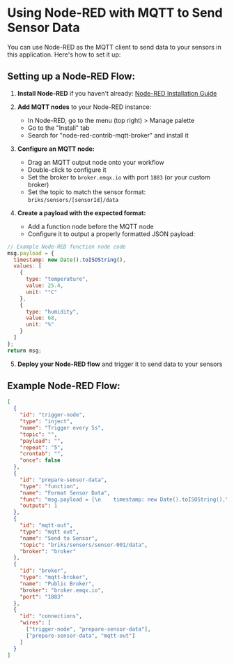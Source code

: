 
# Using Node-RED with MQTT to Send Sensor Data

You can use Node-RED as the MQTT client to send data to your sensors in this application. Here's how to set it up:

## Setting up a Node-RED Flow:

1. **Install Node-RED** if you haven't already: [Node-RED Installation Guide](https://nodered.org/docs/getting-started/installation)

2. **Add MQTT nodes** to your Node-RED instance:
   - In Node-RED, go to the menu (top right) > Manage palette
   - Go to the "Install" tab
   - Search for "node-red-contrib-mqtt-broker" and install it

3. **Configure an MQTT node:**
   - Drag an MQTT output node onto your workflow
   - Double-click to configure it
   - Set the broker to `broker.emqx.io` with port `1883` (or your custom broker)
   - Set the topic to match the sensor format: `briks/sensors/[sensorId]/data`

4. **Create a payload with the expected format:**
   - Add a function node before the MQTT node
   - Configure it to output a properly formatted JSON payload:

```javascript
// Example Node-RED function node code
msg.payload = {
  timestamp: new Date().toISOString(),
  values: [
    {
      type: "temperature",
      value: 25.4,
      unit: "°C"
    },
    {
      type: "humidity",
      value: 68,
      unit: "%"
    }
  ]
};
return msg;
```

5. **Deploy your Node-RED flow** and trigger it to send data to your sensors

## Example Node-RED Flow:

```json
[
  {
    "id": "trigger-node",
    "type": "inject",
    "name": "Trigger every 5s",
    "topic": "",
    "payload": "",
    "repeat": "5",
    "crontab": "",
    "once": false
  },
  {
    "id": "prepare-sensor-data",
    "type": "function",
    "name": "Format Sensor Data",
    "func": "msg.payload = {\n    timestamp: new Date().toISOString(),\n    values: [\n        {\n            type: \"temperature\",\n            value: 20 + Math.random() * 10,\n            unit: \"°C\"\n        },\n        {\n            type: \"humidity\",\n            value: Math.round(60 + Math.random() * 20),\n            unit: \"%\"\n        }\n    ]\n};\nreturn msg;",
    "outputs": 1
  },
  {
    "id": "mqtt-out",
    "type": "mqtt out",
    "name": "Send to Sensor",
    "topic": "briks/sensors/sensor-001/data",
    "broker": "broker"
  },
  {
    "id": "broker",
    "type": "mqtt-broker",
    "name": "Public Broker",
    "broker": "broker.emqx.io",
    "port": "1883"
  },
  {
    "id": "connections",
    "wires": [
      ["trigger-node", "prepare-sensor-data"],
      ["prepare-sensor-data", "mqtt-out"]
    ]
  }
]
```
